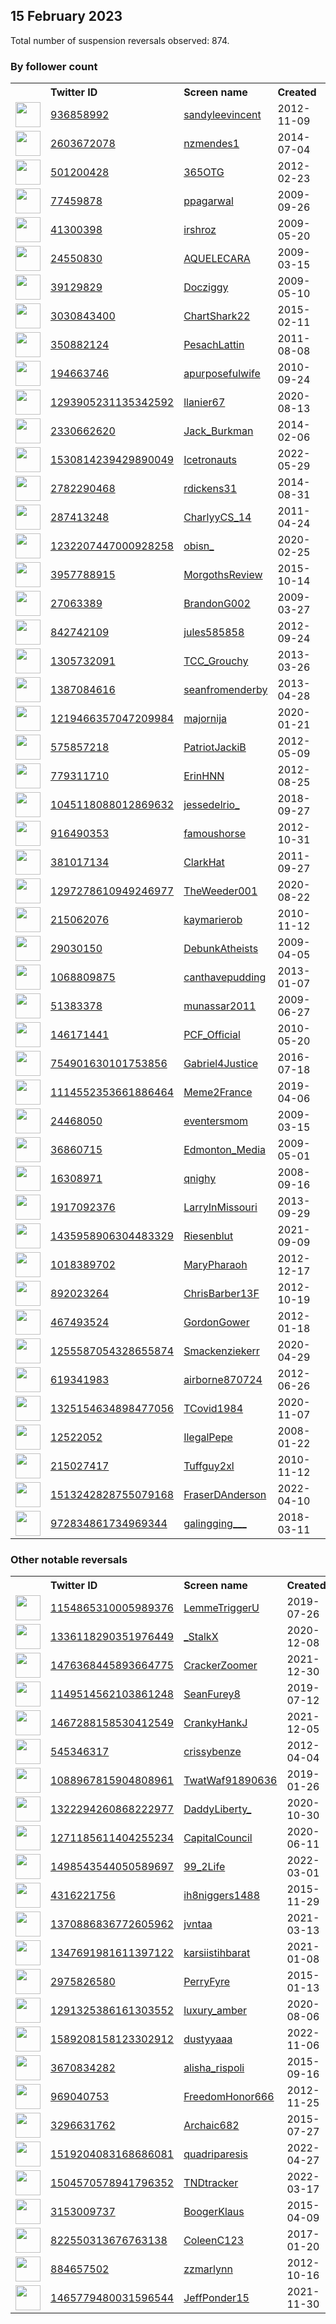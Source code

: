 
## 15 February 2023
Total number of suspension reversals observed: 874.

### By follower count
<table><tr><th></th><th align="left">Twitter ID</th><th align="left">Screen name</th>
<th align="left">Created</th><th align="left">Status</th><th align="left">Suspended</th><th align="left">Followers</th>
<tr><td><a href="https://pbs.twimg.com/profile_images/1564081472411156481/ye0qrDYK_normal.jpg"><img src="https://pbs.twimg.com/profile_images/1564081472411156481/ye0qrDYK_normal.jpg" width="40px" height="40px" align="center"/></a></td><td><a href="https://twitter.com/intent/user?user_id=936858992">936858992</a></td><td><a href="https://twitter.com/sandyleevincent">sandyleevincent</a></td><td>2012-11-09</td><td align="center"></td><td>2022-12-04</td><td>77093</td></tr>
<tr><td><a href="https://pbs.twimg.com/profile_images/1628508215066472455/gPmwVc5h_normal.jpg"><img src="https://pbs.twimg.com/profile_images/1628508215066472455/gPmwVc5h_normal.jpg" width="40px" height="40px" align="center"/></a></td><td><a href="https://twitter.com/intent/user?user_id=2603672078">2603672078</a></td><td><a href="https://twitter.com/nzmendes1">nzmendes1</a></td><td>2014-07-04</td><td align="center"></td><td>2022-12-13</td><td>45205</td></tr>
<tr><td><a href="https://pbs.twimg.com/profile_images/1658775588188848128/dUtEt_PH_normal.jpg"><img src="https://pbs.twimg.com/profile_images/1658775588188848128/dUtEt_PH_normal.jpg" width="40px" height="40px" align="center"/></a></td><td><a href="https://twitter.com/intent/user?user_id=501200428">501200428</a></td><td><a href="https://twitter.com/365OTG">365OTG</a></td><td>2012-02-23</td><td align="center"></td><td></td><td>40883</td></tr>
<tr><td><a href="https://pbs.twimg.com/profile_images/1288102274141573120/hHxmehAc_normal.jpg"><img src="https://pbs.twimg.com/profile_images/1288102274141573120/hHxmehAc_normal.jpg" width="40px" height="40px" align="center"/></a></td><td><a href="https://twitter.com/intent/user?user_id=77459878">77459878</a></td><td><a href="https://twitter.com/ppagarwal">ppagarwal</a></td><td>2009-09-26</td><td align="center"></td><td>2022-07-12</td><td>36131</td></tr>
<tr><td><a href="https://pbs.twimg.com/profile_images/1662481172486832128/LDwv1gnE_normal.jpg"><img src="https://pbs.twimg.com/profile_images/1662481172486832128/LDwv1gnE_normal.jpg" width="40px" height="40px" align="center"/></a></td><td><a href="https://twitter.com/intent/user?user_id=41300398">41300398</a></td><td><a href="https://twitter.com/irshroz">irshroz</a></td><td>2009-05-20</td><td align="center"></td><td></td><td>30480</td></tr>
<tr><td><a href="https://pbs.twimg.com/profile_images/1542076454418239488/xcGo56OE_normal.jpg"><img src="https://pbs.twimg.com/profile_images/1542076454418239488/xcGo56OE_normal.jpg" width="40px" height="40px" align="center"/></a></td><td><a href="https://twitter.com/intent/user?user_id=24550830">24550830</a></td><td><a href="https://twitter.com/AQUELECARA">AQUELECARA</a></td><td>2009-03-15</td><td align="center"></td><td>2022-10-25</td><td>23454</td></tr>
<tr><td><a href="https://pbs.twimg.com/profile_images/1657936705117093888/eVc14y8C_normal.jpg"><img src="https://pbs.twimg.com/profile_images/1657936705117093888/eVc14y8C_normal.jpg" width="40px" height="40px" align="center"/></a></td><td><a href="https://twitter.com/intent/user?user_id=39129829">39129829</a></td><td><a href="https://twitter.com/Docziggy">Docziggy</a></td><td>2009-05-10</td><td align="center"></td><td></td><td>22255</td></tr>
<tr><td><a href="https://pbs.twimg.com/profile_images/1399400095091675136/FYXfgU1h_normal.jpg"><img src="https://pbs.twimg.com/profile_images/1399400095091675136/FYXfgU1h_normal.jpg" width="40px" height="40px" align="center"/></a></td><td><a href="https://twitter.com/intent/user?user_id=3030843400">3030843400</a></td><td><a href="https://twitter.com/ChartShark22">ChartShark22</a></td><td>2015-02-11</td><td align="center"></td><td>2022-04-03</td><td>22177</td></tr>
<tr><td><a href="https://pbs.twimg.com/profile_images/1647046286821191680/kC4WZWyE_normal.jpg"><img src="https://pbs.twimg.com/profile_images/1647046286821191680/kC4WZWyE_normal.jpg" width="40px" height="40px" align="center"/></a></td><td><a href="https://twitter.com/intent/user?user_id=350882124">350882124</a></td><td><a href="https://twitter.com/PesachLattin">PesachLattin</a></td><td>2011-08-08</td><td align="center"></td><td></td><td>22106</td></tr>
<tr><td><a href="https://pbs.twimg.com/profile_images/1625883105008447489/y9hdsmt0_normal.jpg"><img src="https://pbs.twimg.com/profile_images/1625883105008447489/y9hdsmt0_normal.jpg" width="40px" height="40px" align="center"/></a></td><td><a href="https://twitter.com/intent/user?user_id=194663746">194663746</a></td><td><a href="https://twitter.com/apurposefulwife">apurposefulwife</a></td><td>2010-09-24</td><td align="center">🔒</td><td></td><td>20593</td></tr>
<tr><td><a href="https://pbs.twimg.com/profile_images/1321527141662658560/WSgJb3wc_normal.jpg"><img src="https://pbs.twimg.com/profile_images/1321527141662658560/WSgJb3wc_normal.jpg" width="40px" height="40px" align="center"/></a></td><td><a href="https://twitter.com/intent/user?user_id=1293905231135342592">1293905231135342592</a></td><td><a href="https://twitter.com/llanier67">llanier67</a></td><td>2020-08-13</td><td align="center"></td><td>2022-10-10</td><td>17882</td></tr>
<tr><td><a href="https://pbs.twimg.com/profile_images/1625568572016627741/m-tYd3kv_normal.jpg"><img src="https://pbs.twimg.com/profile_images/1625568572016627741/m-tYd3kv_normal.jpg" width="40px" height="40px" align="center"/></a></td><td><a href="https://twitter.com/intent/user?user_id=2330662620">2330662620</a></td><td><a href="https://twitter.com/Jack_Burkman">Jack_Burkman</a></td><td>2014-02-06</td><td align="center"></td><td></td><td>17473</td></tr>
<tr><td><a href="https://pbs.twimg.com/profile_images/1642528704428662784/rmYUDJvM_normal.jpg"><img src="https://pbs.twimg.com/profile_images/1642528704428662784/rmYUDJvM_normal.jpg" width="40px" height="40px" align="center"/></a></td><td><a href="https://twitter.com/intent/user?user_id=1530814239429890049">1530814239429890049</a></td><td><a href="https://twitter.com/Icetronauts">Icetronauts</a></td><td>2022-05-29</td><td align="center"></td><td>2022-07-17</td><td>17384</td></tr>
<tr><td><a href="https://pbs.twimg.com/profile_images/1626627367140577282/I5VErRS8_normal.jpg"><img src="https://pbs.twimg.com/profile_images/1626627367140577282/I5VErRS8_normal.jpg" width="40px" height="40px" align="center"/></a></td><td><a href="https://twitter.com/intent/user?user_id=2782290468">2782290468</a></td><td><a href="https://twitter.com/rdickens31">rdickens31</a></td><td>2014-08-31</td><td align="center"></td><td>2022-07-17</td><td>16856</td></tr>
<tr><td><a href="https://pbs.twimg.com/profile_images/1480492047610040321/1DuzSm3H_normal.jpg"><img src="https://pbs.twimg.com/profile_images/1480492047610040321/1DuzSm3H_normal.jpg" width="40px" height="40px" align="center"/></a></td><td><a href="https://twitter.com/intent/user?user_id=287413248">287413248</a></td><td><a href="https://twitter.com/CharlyyCS_14">CharlyyCS_14</a></td><td>2011-04-24</td><td align="center"></td><td>2022-03-18</td><td>16680</td></tr>
<tr><td><a href="https://pbs.twimg.com/profile_images/1583478990043422722/CAwSKUMv_normal.jpg"><img src="https://pbs.twimg.com/profile_images/1583478990043422722/CAwSKUMv_normal.jpg" width="40px" height="40px" align="center"/></a></td><td><a href="https://twitter.com/intent/user?user_id=1232207447000928258">1232207447000928258</a></td><td><a href="https://twitter.com/obisn_">obisn_</a></td><td>2020-02-25</td><td align="center"></td><td>2023-02-04</td><td>14159</td></tr>
<tr><td><a href="https://pbs.twimg.com/profile_images/1625796399995490307/hXeHBrZi_normal.jpg"><img src="https://pbs.twimg.com/profile_images/1625796399995490307/hXeHBrZi_normal.jpg" width="40px" height="40px" align="center"/></a></td><td><a href="https://twitter.com/intent/user?user_id=3957788915">3957788915</a></td><td><a href="https://twitter.com/MorgothsReview">MorgothsReview</a></td><td>2015-10-14</td><td align="center"></td><td></td><td>14093</td></tr>
<tr><td><a href="https://pbs.twimg.com/profile_images/1128205033588133888/43EbdlF8_normal.jpg"><img src="https://pbs.twimg.com/profile_images/1128205033588133888/43EbdlF8_normal.jpg" width="40px" height="40px" align="center"/></a></td><td><a href="https://twitter.com/intent/user?user_id=27063389">27063389</a></td><td><a href="https://twitter.com/BrandonG002">BrandonG002</a></td><td>2009-03-27</td><td align="center"></td><td></td><td>13837</td></tr>
<tr><td><a href="https://pbs.twimg.com/profile_images/1003302669069451264/h7S9D6iR_normal.jpg"><img src="https://pbs.twimg.com/profile_images/1003302669069451264/h7S9D6iR_normal.jpg" width="40px" height="40px" align="center"/></a></td><td><a href="https://twitter.com/intent/user?user_id=842742109">842742109</a></td><td><a href="https://twitter.com/jules585858">jules585858</a></td><td>2012-09-24</td><td align="center"></td><td></td><td>12759</td></tr>
<tr><td><a href="https://pbs.twimg.com/profile_images/1642524815763419137/T2ARfdJf_normal.jpg"><img src="https://pbs.twimg.com/profile_images/1642524815763419137/T2ARfdJf_normal.jpg" width="40px" height="40px" align="center"/></a></td><td><a href="https://twitter.com/intent/user?user_id=1305732091">1305732091</a></td><td><a href="https://twitter.com/TCC_Grouchy">TCC_Grouchy</a></td><td>2013-03-26</td><td align="center"></td><td></td><td>12591</td></tr>
<tr><td><a href="https://pbs.twimg.com/profile_images/1655967998551662592/5smiFcu8_normal.jpg"><img src="https://pbs.twimg.com/profile_images/1655967998551662592/5smiFcu8_normal.jpg" width="40px" height="40px" align="center"/></a></td><td><a href="https://twitter.com/intent/user?user_id=1387084616">1387084616</a></td><td><a href="https://twitter.com/seanfromenderby">seanfromenderby</a></td><td>2013-04-28</td><td align="center"></td><td></td><td>11692</td></tr>
<tr><td><a href="https://pbs.twimg.com/profile_images/1349743716240650240/RtNUGobY_normal.jpg"><img src="https://pbs.twimg.com/profile_images/1349743716240650240/RtNUGobY_normal.jpg" width="40px" height="40px" align="center"/></a></td><td><a href="https://twitter.com/intent/user?user_id=1219466357047209984">1219466357047209984</a></td><td><a href="https://twitter.com/majornija">majornija</a></td><td>2020-01-21</td><td align="center"></td><td>2022-08-07</td><td>11367</td></tr>
<tr><td><a href="https://pbs.twimg.com/profile_images/3578734556/fb93341e127a2b5abafcb48c6e1ee900_normal.jpeg"><img src="https://pbs.twimg.com/profile_images/3578734556/fb93341e127a2b5abafcb48c6e1ee900_normal.jpeg" width="40px" height="40px" align="center"/></a></td><td><a href="https://twitter.com/intent/user?user_id=575857218">575857218</a></td><td><a href="https://twitter.com/PatriotJackiB">PatriotJackiB</a></td><td>2012-05-09</td><td align="center"></td><td>2022-08-04</td><td>10753</td></tr>
<tr><td><a href="https://pbs.twimg.com/profile_images/1626545997475192840/_tjGUjIc_normal.jpg"><img src="https://pbs.twimg.com/profile_images/1626545997475192840/_tjGUjIc_normal.jpg" width="40px" height="40px" align="center"/></a></td><td><a href="https://twitter.com/intent/user?user_id=779311710">779311710</a></td><td><a href="https://twitter.com/ErinHNN">ErinHNN</a></td><td>2012-08-25</td><td align="center"></td><td>2022-10-04</td><td>10543</td></tr>
<tr><td><a href="https://pbs.twimg.com/profile_images/1625955654669312000/ZhtcwPky_normal.jpg"><img src="https://pbs.twimg.com/profile_images/1625955654669312000/ZhtcwPky_normal.jpg" width="40px" height="40px" align="center"/></a></td><td><a href="https://twitter.com/intent/user?user_id=1045118088012869632">1045118088012869632</a></td><td><a href="https://twitter.com/jessedelrio_">jessedelrio_</a></td><td>2018-09-27</td><td align="center"></td><td>2022-03-22</td><td>9885</td></tr>
<tr><td><a href="https://pbs.twimg.com/profile_images/3190920867/364e5c0ffb722c0d648af228da272f39_normal.gif"><img src="https://pbs.twimg.com/profile_images/3190920867/364e5c0ffb722c0d648af228da272f39_normal.gif" width="40px" height="40px" align="center"/></a></td><td><a href="https://twitter.com/intent/user?user_id=916490353">916490353</a></td><td><a href="https://twitter.com/famoushorse">famoushorse</a></td><td>2012-10-31</td><td align="center"></td><td></td><td>9669</td></tr>
<tr><td><a href="https://pbs.twimg.com/profile_images/938054078017318912/c1Tfux87_normal.jpg"><img src="https://pbs.twimg.com/profile_images/938054078017318912/c1Tfux87_normal.jpg" width="40px" height="40px" align="center"/></a></td><td><a href="https://twitter.com/intent/user?user_id=381017134">381017134</a></td><td><a href="https://twitter.com/ClarkHat">ClarkHat</a></td><td>2011-09-27</td><td align="center"></td><td></td><td>9615</td></tr>
<tr><td><a href="https://pbs.twimg.com/profile_images/1377333910993051648/K4Bp71aw_normal.jpg"><img src="https://pbs.twimg.com/profile_images/1377333910993051648/K4Bp71aw_normal.jpg" width="40px" height="40px" align="center"/></a></td><td><a href="https://twitter.com/intent/user?user_id=1297278610949246977">1297278610949246977</a></td><td><a href="https://twitter.com/TheWeeder001">TheWeeder001</a></td><td>2020-08-22</td><td align="center"></td><td></td><td>9009</td></tr>
<tr><td><a href="https://pbs.twimg.com/profile_images/1315338941025980416/k0UYIoUH_normal.jpg"><img src="https://pbs.twimg.com/profile_images/1315338941025980416/k0UYIoUH_normal.jpg" width="40px" height="40px" align="center"/></a></td><td><a href="https://twitter.com/intent/user?user_id=215062076">215062076</a></td><td><a href="https://twitter.com/kaymarierob">kaymarierob</a></td><td>2010-11-12</td><td align="center"></td><td>2022-07-16</td><td>7504</td></tr>
<tr><td><a href="https://pbs.twimg.com/profile_images/1352279068692004867/Rex04FEG_normal.jpg"><img src="https://pbs.twimg.com/profile_images/1352279068692004867/Rex04FEG_normal.jpg" width="40px" height="40px" align="center"/></a></td><td><a href="https://twitter.com/intent/user?user_id=29030150">29030150</a></td><td><a href="https://twitter.com/DebunkAtheists">DebunkAtheists</a></td><td>2009-04-05</td><td align="center"></td><td></td><td>7457</td></tr>
<tr><td><a href="https://pbs.twimg.com/profile_images/1625772168310321156/VrJCq476_normal.jpg"><img src="https://pbs.twimg.com/profile_images/1625772168310321156/VrJCq476_normal.jpg" width="40px" height="40px" align="center"/></a></td><td><a href="https://twitter.com/intent/user?user_id=1068809875">1068809875</a></td><td><a href="https://twitter.com/canthavepudding">canthavepudding</a></td><td>2013-01-07</td><td align="center"></td><td></td><td>7380</td></tr>
<tr><td><a href="https://pbs.twimg.com/profile_images/1629097116319596546/2E19sBuZ_normal.jpg"><img src="https://pbs.twimg.com/profile_images/1629097116319596546/2E19sBuZ_normal.jpg" width="40px" height="40px" align="center"/></a></td><td><a href="https://twitter.com/intent/user?user_id=51383378">51383378</a></td><td><a href="https://twitter.com/munassar2011">munassar2011</a></td><td>2009-06-27</td><td align="center"></td><td>2022-10-13</td><td>7322</td></tr>
<tr><td><a href="https://pbs.twimg.com/profile_images/1224966506942844929/aATbMMNa_normal.jpg"><img src="https://pbs.twimg.com/profile_images/1224966506942844929/aATbMMNa_normal.jpg" width="40px" height="40px" align="center"/></a></td><td><a href="https://twitter.com/intent/user?user_id=146171441">146171441</a></td><td><a href="https://twitter.com/PCF_Official">PCF_Official</a></td><td>2010-05-20</td><td align="center"></td><td></td><td>7286</td></tr>
<tr><td><a href="https://pbs.twimg.com/profile_images/989461238491955200/32rrwnx5_normal.jpg"><img src="https://pbs.twimg.com/profile_images/989461238491955200/32rrwnx5_normal.jpg" width="40px" height="40px" align="center"/></a></td><td><a href="https://twitter.com/intent/user?user_id=754901630101753856">754901630101753856</a></td><td><a href="https://twitter.com/Gabriel4Justice">Gabriel4Justice</a></td><td>2016-07-18</td><td align="center"></td><td></td><td>7129</td></tr>
<tr><td><a href="https://pbs.twimg.com/profile_images/1194689166405185538/C2_Ik89Z_normal.jpg"><img src="https://pbs.twimg.com/profile_images/1194689166405185538/C2_Ik89Z_normal.jpg" width="40px" height="40px" align="center"/></a></td><td><a href="https://twitter.com/intent/user?user_id=1114552353661886464">1114552353661886464</a></td><td><a href="https://twitter.com/Meme2France">Meme2France</a></td><td>2019-04-06</td><td align="center"></td><td></td><td>6774</td></tr>
<tr><td><a href="https://pbs.twimg.com/profile_images/1157505049/everything_went_well_normal.jpg"><img src="https://pbs.twimg.com/profile_images/1157505049/everything_went_well_normal.jpg" width="40px" height="40px" align="center"/></a></td><td><a href="https://twitter.com/intent/user?user_id=24468050">24468050</a></td><td><a href="https://twitter.com/eventersmom">eventersmom</a></td><td>2009-03-15</td><td align="center"></td><td></td><td>6564</td></tr>
<tr><td><a href="https://pbs.twimg.com/profile_images/1645456886471479296/hZlEefOf_normal.jpg"><img src="https://pbs.twimg.com/profile_images/1645456886471479296/hZlEefOf_normal.jpg" width="40px" height="40px" align="center"/></a></td><td><a href="https://twitter.com/intent/user?user_id=36860715">36860715</a></td><td><a href="https://twitter.com/Edmonton_Media">Edmonton_Media</a></td><td>2009-05-01</td><td align="center">🔒</td><td>2022-02-13</td><td>6564</td></tr>
<tr><td><a href="https://pbs.twimg.com/profile_images/780756002803023876/gl3s_zWp_normal.jpg"><img src="https://pbs.twimg.com/profile_images/780756002803023876/gl3s_zWp_normal.jpg" width="40px" height="40px" align="center"/></a></td><td><a href="https://twitter.com/intent/user?user_id=16308971">16308971</a></td><td><a href="https://twitter.com/qnighy">qnighy</a></td><td>2008-09-16</td><td align="center"></td><td>2023-01-11</td><td>6456</td></tr>
<tr><td><a href="https://pbs.twimg.com/profile_images/1658586257927163911/a2h4GJ_u_normal.jpg"><img src="https://pbs.twimg.com/profile_images/1658586257927163911/a2h4GJ_u_normal.jpg" width="40px" height="40px" align="center"/></a></td><td><a href="https://twitter.com/intent/user?user_id=1917092376">1917092376</a></td><td><a href="https://twitter.com/LarryInMissouri">LarryInMissouri</a></td><td>2013-09-29</td><td align="center"></td><td>2022-07-19</td><td>6456</td></tr>
<tr><td><a href="https://pbs.twimg.com/profile_images/1546869763057631233/ryDnZ4S3_normal.jpg"><img src="https://pbs.twimg.com/profile_images/1546869763057631233/ryDnZ4S3_normal.jpg" width="40px" height="40px" align="center"/></a></td><td><a href="https://twitter.com/intent/user?user_id=1435958906304483329">1435958906304483329</a></td><td><a href="https://twitter.com/Riesenblut">Riesenblut</a></td><td>2021-09-09</td><td align="center"></td><td>2022-07-14</td><td>6104</td></tr>
<tr><td><a href="https://pbs.twimg.com/profile_images/718146649940434944/y6Dt-bVj_normal.jpg"><img src="https://pbs.twimg.com/profile_images/718146649940434944/y6Dt-bVj_normal.jpg" width="40px" height="40px" align="center"/></a></td><td><a href="https://twitter.com/intent/user?user_id=1018389702">1018389702</a></td><td><a href="https://twitter.com/MaryPharaoh">MaryPharaoh</a></td><td>2012-12-17</td><td align="center"></td><td>2022-09-22</td><td>5861</td></tr>
<tr><td><a href="https://pbs.twimg.com/profile_images/1545468929451012101/c8AmYSDp_normal.jpg"><img src="https://pbs.twimg.com/profile_images/1545468929451012101/c8AmYSDp_normal.jpg" width="40px" height="40px" align="center"/></a></td><td><a href="https://twitter.com/intent/user?user_id=892023264">892023264</a></td><td><a href="https://twitter.com/ChrisBarber13F">ChrisBarber13F</a></td><td>2012-10-19</td><td align="center"></td><td>2022-07-13</td><td>5580</td></tr>
<tr><td><a href="https://pbs.twimg.com/profile_images/918200330319429633/cc02kV0o_normal.jpg"><img src="https://pbs.twimg.com/profile_images/918200330319429633/cc02kV0o_normal.jpg" width="40px" height="40px" align="center"/></a></td><td><a href="https://twitter.com/intent/user?user_id=467493524">467493524</a></td><td><a href="https://twitter.com/GordonGower">GordonGower</a></td><td>2012-01-18</td><td align="center"></td><td></td><td>5561</td></tr>
<tr><td><a href="https://pbs.twimg.com/profile_images/1270414400726290432/hk6G3mBt_normal.jpg"><img src="https://pbs.twimg.com/profile_images/1270414400726290432/hk6G3mBt_normal.jpg" width="40px" height="40px" align="center"/></a></td><td><a href="https://twitter.com/intent/user?user_id=1255587054328655874">1255587054328655874</a></td><td><a href="https://twitter.com/Smackenziekerr">Smackenziekerr</a></td><td>2020-04-29</td><td align="center"></td><td>2022-05-09</td><td>5199</td></tr>
<tr><td><a href="https://pbs.twimg.com/profile_images/873733325281607680/suB97VBZ_normal.jpg"><img src="https://pbs.twimg.com/profile_images/873733325281607680/suB97VBZ_normal.jpg" width="40px" height="40px" align="center"/></a></td><td><a href="https://twitter.com/intent/user?user_id=619341983">619341983</a></td><td><a href="https://twitter.com/airborne870724">airborne870724</a></td><td>2012-06-26</td><td align="center"></td><td></td><td>4670</td></tr>
<tr><td><a href="https://pbs.twimg.com/profile_images/1631322161574039555/P9IsFHB2_normal.jpg"><img src="https://pbs.twimg.com/profile_images/1631322161574039555/P9IsFHB2_normal.jpg" width="40px" height="40px" align="center"/></a></td><td><a href="https://twitter.com/intent/user?user_id=1325154634898477056">1325154634898477056</a></td><td><a href="https://twitter.com/TCovid1984">TCovid1984</a></td><td>2020-11-07</td><td align="center"></td><td>2022-08-14</td><td>4664</td></tr>
<tr><td><a href="https://pbs.twimg.com/profile_images/1639023709305331715/C3usrLHG_normal.jpg"><img src="https://pbs.twimg.com/profile_images/1639023709305331715/C3usrLHG_normal.jpg" width="40px" height="40px" align="center"/></a></td><td><a href="https://twitter.com/intent/user?user_id=12522052">12522052</a></td><td><a href="https://twitter.com/IlegalPepe">IlegalPepe</a></td><td>2008-01-22</td><td align="center"></td><td>2022-03-04</td><td>4449</td></tr>
<tr><td><a href="https://pbs.twimg.com/profile_images/1025036576865374208/AOzOU1eg_normal.jpg"><img src="https://pbs.twimg.com/profile_images/1025036576865374208/AOzOU1eg_normal.jpg" width="40px" height="40px" align="center"/></a></td><td><a href="https://twitter.com/intent/user?user_id=215027417">215027417</a></td><td><a href="https://twitter.com/Tuffguy2xl">Tuffguy2xl</a></td><td>2010-11-12</td><td align="center"></td><td></td><td>4434</td></tr>
<tr><td><a href="https://pbs.twimg.com/profile_images/1561794457485586433/FhsNMbPP_normal.jpg"><img src="https://pbs.twimg.com/profile_images/1561794457485586433/FhsNMbPP_normal.jpg" width="40px" height="40px" align="center"/></a></td><td><a href="https://twitter.com/intent/user?user_id=1513242828755079168">1513242828755079168</a></td><td><a href="https://twitter.com/FraserDAnderson">FraserDAnderson</a></td><td>2022-04-10</td><td align="center"></td><td>2022-10-11</td><td>4431</td></tr>
<tr><td><a href="https://pbs.twimg.com/profile_images/1564495065107443712/Xt6_TISA_normal.jpg"><img src="https://pbs.twimg.com/profile_images/1564495065107443712/Xt6_TISA_normal.jpg" width="40px" height="40px" align="center"/></a></td><td><a href="https://twitter.com/intent/user?user_id=972834861734969344">972834861734969344</a></td><td><a href="https://twitter.com/galingging___">galingging___</a></td><td>2018-03-11</td><td align="center"></td><td>2023-01-30</td><td>4418</td></tr>
</table>

### Other notable reversals
<table><tr><th></th><th align="left">Twitter ID</th><th align="left">Screen name</th>
<th align="left">Created</th><th align="left">Status</th><th align="left">Suspended</th><th align="left">Followers</th>
<tr><td><a href="https://pbs.twimg.com/profile_images/1657066230459531269/R55wPHKN_normal.jpg"><img src="https://pbs.twimg.com/profile_images/1657066230459531269/R55wPHKN_normal.jpg" width="40px" height="40px" align="center"/></a></td><td><a href="https://twitter.com/intent/user?user_id=1154865310005989376">1154865310005989376</a></td><td><a href="https://twitter.com/LemmeTriggerU">LemmeTriggerU</a></td><td>2019-07-26</td><td align="center"></td><td>2022-10-19</td><td>2089</td></tr>
<tr><td><a href="https://pbs.twimg.com/profile_images/1643137659022503938/jTheUY9__normal.jpg"><img src="https://pbs.twimg.com/profile_images/1643137659022503938/jTheUY9__normal.jpg" width="40px" height="40px" align="center"/></a></td><td><a href="https://twitter.com/intent/user?user_id=1336118290351976449">1336118290351976449</a></td><td><a href="https://twitter.com/_StalkX">_StalkX</a></td><td>2020-12-08</td><td align="center">🚫</td><td>2022-09-17</td><td>190</td></tr>
<tr><td><a href="https://pbs.twimg.com/profile_images/1659422459194494976/ESjdngtK_normal.jpg"><img src="https://pbs.twimg.com/profile_images/1659422459194494976/ESjdngtK_normal.jpg" width="40px" height="40px" align="center"/></a></td><td><a href="https://twitter.com/intent/user?user_id=1476368445893664775">1476368445893664775</a></td><td><a href="https://twitter.com/CrackerZoomer">CrackerZoomer</a></td><td>2021-12-30</td><td align="center"></td><td>2022-04-23</td><td>273</td></tr>
<tr><td><a href="https://abs.twimg.com/sticky/default_profile_images/default_profile_normal.png"><img src="https://abs.twimg.com/sticky/default_profile_images/default_profile_normal.png" width="40px" height="40px" align="center"/></a></td><td><a href="https://twitter.com/intent/user?user_id=1149514562103861248">1149514562103861248</a></td><td><a href="https://twitter.com/SeanFurey8">SeanFurey8</a></td><td>2019-07-12</td><td align="center"></td><td>2023-01-09</td><td>3145</td></tr>
<tr><td><a href="https://pbs.twimg.com/profile_images/1612265016131993600/XsihZtbf_normal.jpg"><img src="https://pbs.twimg.com/profile_images/1612265016131993600/XsihZtbf_normal.jpg" width="40px" height="40px" align="center"/></a></td><td><a href="https://twitter.com/intent/user?user_id=1467288158530412549">1467288158530412549</a></td><td><a href="https://twitter.com/CrankyHankJ">CrankyHankJ</a></td><td>2021-12-05</td><td align="center"></td><td>2023-01-20</td><td>40</td></tr>
<tr><td><a href="https://pbs.twimg.com/profile_images/1656361148663627776/6Lkr1hXO_normal.jpg"><img src="https://pbs.twimg.com/profile_images/1656361148663627776/6Lkr1hXO_normal.jpg" width="40px" height="40px" align="center"/></a></td><td><a href="https://twitter.com/intent/user?user_id=545346317">545346317</a></td><td><a href="https://twitter.com/crissybenze">crissybenze</a></td><td>2012-04-04</td><td align="center">🔒</td><td>2023-01-29</td><td>12</td></tr>
<tr><td><a href="https://pbs.twimg.com/profile_images/1298725332766294016/n9MZj2Di_normal.jpg"><img src="https://pbs.twimg.com/profile_images/1298725332766294016/n9MZj2Di_normal.jpg" width="40px" height="40px" align="center"/></a></td><td><a href="https://twitter.com/intent/user?user_id=1088967815904808961">1088967815904808961</a></td><td><a href="https://twitter.com/TwatWaf91890636">TwatWaf91890636</a></td><td>2019-01-26</td><td align="center"></td><td>2022-10-06</td><td>805</td></tr>
<tr><td><a href="https://pbs.twimg.com/profile_images/1626051212935106560/yGJCp0Hi_normal.jpg"><img src="https://pbs.twimg.com/profile_images/1626051212935106560/yGJCp0Hi_normal.jpg" width="40px" height="40px" align="center"/></a></td><td><a href="https://twitter.com/intent/user?user_id=1322294260868222977">1322294260868222977</a></td><td><a href="https://twitter.com/DaddyLiberty_">DaddyLiberty_</a></td><td>2020-10-30</td><td align="center"></td><td>2022-08-12</td><td>2540</td></tr>
<tr><td><a href="https://pbs.twimg.com/profile_images/1635653327064031232/DYpzlPPP_normal.jpg"><img src="https://pbs.twimg.com/profile_images/1635653327064031232/DYpzlPPP_normal.jpg" width="40px" height="40px" align="center"/></a></td><td><a href="https://twitter.com/intent/user?user_id=1271185611404255234">1271185611404255234</a></td><td><a href="https://twitter.com/CapitalCouncil">CapitalCouncil</a></td><td>2020-06-11</td><td align="center"></td><td>2022-08-14</td><td>422</td></tr>
<tr><td><a href="https://pbs.twimg.com/profile_images/1661144335813861377/P9ZAoJG0_normal.jpg"><img src="https://pbs.twimg.com/profile_images/1661144335813861377/P9ZAoJG0_normal.jpg" width="40px" height="40px" align="center"/></a></td><td><a href="https://twitter.com/intent/user?user_id=1498543544050589697">1498543544050589697</a></td><td><a href="https://twitter.com/99_2Life">99_2Life</a></td><td>2022-03-01</td><td align="center"></td><td>2022-10-29</td><td>819</td></tr>
<tr><td><a href="https://pbs.twimg.com/profile_images/1626415704588300288/6DtECLE2_normal.jpg"><img src="https://pbs.twimg.com/profile_images/1626415704588300288/6DtECLE2_normal.jpg" width="40px" height="40px" align="center"/></a></td><td><a href="https://twitter.com/intent/user?user_id=4316221756">4316221756</a></td><td><a href="https://twitter.com/ih8niggers1488">ih8niggers1488</a></td><td>2015-11-29</td><td align="center"></td><td>2022-08-10</td><td>9</td></tr>
<tr><td><a href="https://pbs.twimg.com/profile_images/1635271270773170176/Pk_CPGqN_normal.jpg"><img src="https://pbs.twimg.com/profile_images/1635271270773170176/Pk_CPGqN_normal.jpg" width="40px" height="40px" align="center"/></a></td><td><a href="https://twitter.com/intent/user?user_id=1370886836772605962">1370886836772605962</a></td><td><a href="https://twitter.com/jvntaa">jvntaa</a></td><td>2021-03-13</td><td align="center"></td><td>2022-10-20</td><td>37</td></tr>
<tr><td><a href="https://pbs.twimg.com/profile_images/1661505355124178947/NLgI4KQ-_normal.jpg"><img src="https://pbs.twimg.com/profile_images/1661505355124178947/NLgI4KQ-_normal.jpg" width="40px" height="40px" align="center"/></a></td><td><a href="https://twitter.com/intent/user?user_id=1347691981611397122">1347691981611397122</a></td><td><a href="https://twitter.com/karsiistihbarat">karsiistihbarat</a></td><td>2021-01-08</td><td align="center"></td><td>2022-04-06</td><td>325</td></tr>
<tr><td><a href="https://pbs.twimg.com/profile_images/1569399523411099648/FiFf1BKX_normal.jpg"><img src="https://pbs.twimg.com/profile_images/1569399523411099648/FiFf1BKX_normal.jpg" width="40px" height="40px" align="center"/></a></td><td><a href="https://twitter.com/intent/user?user_id=2975826580">2975826580</a></td><td><a href="https://twitter.com/PerryFyre">PerryFyre</a></td><td>2015-01-13</td><td align="center"></td><td>2022-10-28</td><td>81</td></tr>
<tr><td><a href="https://pbs.twimg.com/profile_images/1471844469070774275/rhpytAE0_normal.jpg"><img src="https://pbs.twimg.com/profile_images/1471844469070774275/rhpytAE0_normal.jpg" width="40px" height="40px" align="center"/></a></td><td><a href="https://twitter.com/intent/user?user_id=1291325386161303552">1291325386161303552</a></td><td><a href="https://twitter.com/luxury_amber">luxury_amber</a></td><td>2020-08-06</td><td align="center"></td><td>2023-01-18</td><td>33</td></tr>
<tr><td><a href="https://pbs.twimg.com/profile_images/1589949526068154369/coAd42TC_normal.jpg"><img src="https://pbs.twimg.com/profile_images/1589949526068154369/coAd42TC_normal.jpg" width="40px" height="40px" align="center"/></a></td><td><a href="https://twitter.com/intent/user?user_id=1589208158123302912">1589208158123302912</a></td><td><a href="https://twitter.com/dustyyaaa">dustyyaaa</a></td><td>2022-11-06</td><td align="center"></td><td>2023-01-14</td><td>31</td></tr>
<tr><td><a href="https://pbs.twimg.com/profile_images/1627238599375593475/lgwheXNc_normal.jpg"><img src="https://pbs.twimg.com/profile_images/1627238599375593475/lgwheXNc_normal.jpg" width="40px" height="40px" align="center"/></a></td><td><a href="https://twitter.com/intent/user?user_id=3670834282">3670834282</a></td><td><a href="https://twitter.com/alisha_rispoli">alisha_rispoli</a></td><td>2015-09-16</td><td align="center"></td><td>2022-09-20</td><td>2715</td></tr>
<tr><td><a href="https://pbs.twimg.com/profile_images/1521176903239061512/CjiNVP05_normal.jpg"><img src="https://pbs.twimg.com/profile_images/1521176903239061512/CjiNVP05_normal.jpg" width="40px" height="40px" align="center"/></a></td><td><a href="https://twitter.com/intent/user?user_id=969040753">969040753</a></td><td><a href="https://twitter.com/FreedomHonor666">FreedomHonor666</a></td><td>2012-11-25</td><td align="center"></td><td>2022-08-23</td><td>2656</td></tr>
<tr><td><a href="https://pbs.twimg.com/profile_images/1542958371367751686/5_B0samD_normal.jpg"><img src="https://pbs.twimg.com/profile_images/1542958371367751686/5_B0samD_normal.jpg" width="40px" height="40px" align="center"/></a></td><td><a href="https://twitter.com/intent/user?user_id=3296631762">3296631762</a></td><td><a href="https://twitter.com/Archaic682">Archaic682</a></td><td>2015-07-27</td><td align="center"></td><td>2023-01-19</td><td>310</td></tr>
<tr><td><a href="https://pbs.twimg.com/profile_images/1651877347732103170/1RlFr91i_normal.jpg"><img src="https://pbs.twimg.com/profile_images/1651877347732103170/1RlFr91i_normal.jpg" width="40px" height="40px" align="center"/></a></td><td><a href="https://twitter.com/intent/user?user_id=1519204083168686081">1519204083168686081</a></td><td><a href="https://twitter.com/quadriparesis">quadriparesis</a></td><td>2022-04-27</td><td align="center"></td><td>2022-08-19</td><td>3150</td></tr>
<tr><td><a href="https://pbs.twimg.com/profile_images/1632654389616803842/FFM4ShtU_normal.jpg"><img src="https://pbs.twimg.com/profile_images/1632654389616803842/FFM4ShtU_normal.jpg" width="40px" height="40px" align="center"/></a></td><td><a href="https://twitter.com/intent/user?user_id=1504570578941796352">1504570578941796352</a></td><td><a href="https://twitter.com/TNDtracker">TNDtracker</a></td><td>2022-03-17</td><td align="center">🚫</td><td>2022-05-12</td><td>224</td></tr>
<tr><td><a href="https://pbs.twimg.com/profile_images/1130470266604335104/VXyaJoMm_normal.jpg"><img src="https://pbs.twimg.com/profile_images/1130470266604335104/VXyaJoMm_normal.jpg" width="40px" height="40px" align="center"/></a></td><td><a href="https://twitter.com/intent/user?user_id=3153009737">3153009737</a></td><td><a href="https://twitter.com/BoogerKlaus">BoogerKlaus</a></td><td>2015-04-09</td><td align="center"></td><td>2022-07-16</td><td>3830</td></tr>
<tr><td><a href="https://pbs.twimg.com/profile_images/1630046916447698947/gBufJGTM_normal.jpg"><img src="https://pbs.twimg.com/profile_images/1630046916447698947/gBufJGTM_normal.jpg" width="40px" height="40px" align="center"/></a></td><td><a href="https://twitter.com/intent/user?user_id=822550313676763138">822550313676763138</a></td><td><a href="https://twitter.com/ColeenC123">ColeenC123</a></td><td>2017-01-20</td><td align="center"></td><td>2022-07-16</td><td>3721</td></tr>
<tr><td><a href="https://pbs.twimg.com/profile_images/1542924754880954374/8W1mK9p9_normal.jpg"><img src="https://pbs.twimg.com/profile_images/1542924754880954374/8W1mK9p9_normal.jpg" width="40px" height="40px" align="center"/></a></td><td><a href="https://twitter.com/intent/user?user_id=884657502">884657502</a></td><td><a href="https://twitter.com/zzmarlynn">zzmarlynn</a></td><td>2012-10-16</td><td align="center"></td><td>2023-01-03</td><td>27</td></tr>
<tr><td><a href="https://pbs.twimg.com/profile_images/1465788525287198733/QIZw80Vj_normal.jpg"><img src="https://pbs.twimg.com/profile_images/1465788525287198733/QIZw80Vj_normal.jpg" width="40px" height="40px" align="center"/></a></td><td><a href="https://twitter.com/intent/user?user_id=1465779480031596544">1465779480031596544</a></td><td><a href="https://twitter.com/JeffPonder15">JeffPonder15</a></td><td>2021-11-30</td><td align="center"></td><td>2022-07-16</td><td>928</td></tr>
</table>
